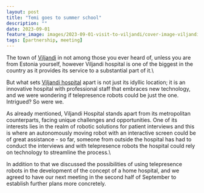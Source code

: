 ```yaml
---
layout: post
title: "Temi goes to summer school"
description: ""
date: 2023-09-01
feature_image: images/2023-09-01-visit-to-viljandi/cover-image-viljandi.jpg
tags: [partnership, meeting]
---
```


The town of [Viljandi](https://en.wikipedia.org/wiki/Viljandi) in not among those you ever heard of, unless you are from Estonia yourself, however Viljandi hospital is one of the biggest in the country as it provides its service to a substantial part of it.\

But what sets [Viljandi hospital](https://vmh.ee/?lang=en) apart is not just its idyllic location; it is an innovative hospital with professional staff that embraces new technology, and we were wondering if telepresence robots could be just the one. Intrigued? So were we.

<!--more-->

As already mentioned, Viljandi Hospital stands apart from its metropolitan counterparts, facing unique challenges and opportunities. One of its interests lies in the realm of robotic solutions for patient interviews and this is where an autonomously moving robot with an interactive screen could be of great assistance - so far, someone from outside the hospital has had to conduct the interviews and with telepresence robots the hospital could rely on technology to streamline the process.\

In addition to that we discussed the possibilities of using telepresence robots in the development of the concept of a home hospital, and we agreed to have our next meeting in the second half of September to establish further plans more concretely.
